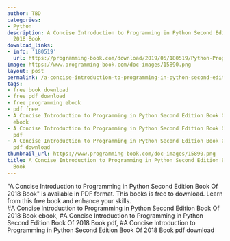 ```yaml
---
author: TBD
categories:
- Python
description: A Concise Introduction to Programming in Python Second Edition Book Of
  2018 Book
download_links:
- info: '180519'
  url: https://programming-book.com/download/2019/05/180519/Python-Programming123uo00es0049.pdf
image: https://www.programming-book.com/doc-images/15890.png
layout: post
permalink: /a-concise-introduction-to-programming-in-python-second-edition-book-of-2018-book.html
tags:
- free book download
- free pdf download
- free programming ebook
- pdf free
- A Concise Introduction to Programming in Python Second Edition Book Of 2018 Book
  ebook
- A Concise Introduction to Programming in Python Second Edition Book Of 2018 Book
  pdf
- A Concise Introduction to Programming in Python Second Edition Book Of 2018 Book
  pdf download
thumbnail_url: https://www.programming-book.com/doc-images/15890.png
title: A Concise Introduction to Programming in Python Second Edition Book Of 2018
  Book
---
```


 
<div class="item-desc text-justify">
  "A Concise Introduction to Programming in Python Second Edition Book Of 2018 Book" is available in PDF format. This books is free to download. Learn from this free book and enhance your skills.
  <br>
  #A Concise Introduction to Programming in Python Second Edition Book Of 2018 Book ebook, #A Concise Introduction to Programming in Python Second Edition Book Of 2018 Book pdf, #A Concise Introduction to Programming in Python Second Edition Book Of 2018 Book pdf download
</div>